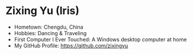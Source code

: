 # Zixing Yu (Iris)

   - Hometown: Chengdu, China
   - Hobbies: Dancing & Traveling
   - First Computer I Ever Touched: A Windows desktop computer at home
   - My GitHub Profile: <https://github.com/zixingyu>
